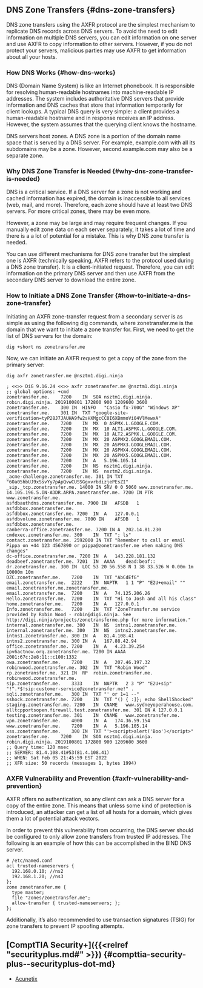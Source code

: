 

## DNS Zone Transfers {#dns-zone-transfers}

DNS zone transfers using the AXFR protocol are the simplest mechanism to replicate DNS records across DNS servers. To avoid the need to edit information on multiple DNS servers, you can edit information on one server and use AXFR to copy information to other servers. However, if you do not protect your servers, malicious parties may use AXFR to get information about all your hosts.


### How DNS Works {#how-dns-works}

DNS (Domain Name System) is like an Internet phonebook. It is responsible for resolving human-readable hostnames into machine-readable IP addresses. The system includes authoritative DNS servers that provide information and DNS caches that store that information temporarily for client lookups. A typical DNS query is very simple: a client provides a human-readable hostname and in response receives an IP address. However, the system assumes that the querying client knows the hostname.

DNS servers host zones. A DNS zone is a portion of the domain name space that is served by a DNS server. For example, example.com with all its subdomains may be a zone. However, second.example.com may also be a separate zone.


### Why DNS Zone Transfer is Needed {#why-dns-zone-transfer-is-needed}

DNS is a critical service. If a DNS server for a zone is not working and cached information has expired, the domain is inaccessible to all services (web, mail, and more). Therefore, each zone should have at least two DNS servers. For more critical zones, there may be even more.

However, a zone may be large and may require frequent changes. If you manually edit zone data on each server separately, it takes a lot of time and there is a a lot of potential for a mistake. This is why DNS zone transfer is needed.

You can use different mechanisms for DNS zone transfer but the simplest one is AXFR (technically speaking, AXFR refers to the protocol used during a DNS zone transfer). It is a client-initiated request. Therefore, you can edit information on the primary DNS server and then use AXFR from the secondary DNS server to download the entire zone.


### How to Initiate a DNS Zone Transfer {#how-to-initiate-a-dns-zone-transfer}

Initiating an AXFR zone-transfer request from a secondary server is as simple as using the following dig commands, where zonetransfer.me is the domain that we want to initiate a zone transfer for. First, we need to get the list of DNS servers for the domain:

```shell
dig +short ns zonetransfer.me
```

Now, we can initiate an AXFR request to get a copy of the zone from the primary server:

```shell
dig axfr zonetransfer.me @nsztm1.digi.ninja
```

```shell
; <<>> DiG 9.16.24 <<>> axfr zonetransfer.me @nsztm1.digi.ninja
;; global options: +cmd
zonetransfer.me.	7200	IN	SOA	nsztm1.digi.ninja. robin.digi.ninja. 2019100801 172800 900 1209600 3600
zonetransfer.me.	300	IN	HINFO	"Casio fx-700G" "Windows XP"
zonetransfer.me.	301	IN	TXT	"google-site-verification=tyP28J7JAUHA9fw2sHXMgcCC0I6XBmmoVi04VlMewxA"
zonetransfer.me.	7200	IN	MX	0 ASPMX.L.GOOGLE.COM.
zonetransfer.me.	7200	IN	MX	10 ALT1.ASPMX.L.GOOGLE.COM.
zonetransfer.me.	7200	IN	MX	10 ALT2.ASPMX.L.GOOGLE.COM.
zonetransfer.me.	7200	IN	MX	20 ASPMX2.GOOGLEMAIL.COM.
zonetransfer.me.	7200	IN	MX	20 ASPMX3.GOOGLEMAIL.COM.
zonetransfer.me.	7200	IN	MX	20 ASPMX4.GOOGLEMAIL.COM.
zonetransfer.me.	7200	IN	MX	20 ASPMX5.GOOGLEMAIL.COM.
zonetransfer.me.	7200	IN	A	5.196.105.14
zonetransfer.me.	7200	IN	NS	nsztm1.digi.ninja.
zonetransfer.me.	7200	IN	NS	nsztm2.digi.ninja.
_acme-challenge.zonetransfer.me. 301 IN	TXT	"6Oa05hbUJ9xSsvYy7pApQvwCUSSGgxvrbdizjePEsZI"
_sip._tcp.zonetransfer.me. 14000 IN	SRV	0 0 5060 www.zonetransfer.me.
14.105.196.5.IN-ADDR.ARPA.zonetransfer.me. 7200	IN PTR www.zonetransfer.me.
asfdbauthdns.zonetransfer.me. 7900 IN	AFSDB	1 asfdbbox.zonetransfer.me.
asfdbbox.zonetransfer.me. 7200	IN	A	127.0.0.1
asfdbvolume.zonetransfer.me. 7800 IN	AFSDB	1 asfdbbox.zonetransfer.me.
canberra-office.zonetransfer.me. 7200 IN A	202.14.81.230
cmdexec.zonetransfer.me. 300	IN	TXT	"; ls"
contact.zonetransfer.me. 2592000 IN	TXT	"Remember to call or email Pippa on +44 123 4567890 or pippa@zonetransfer.me when making DNS changes"
dc-office.zonetransfer.me. 7200	IN	A	143.228.181.132
deadbeef.zonetransfer.me. 7201	IN	AAAA	dead:beaf::
dr.zonetransfer.me.	300	IN	LOC	53 20 56.558 N 1 38 33.526 W 0.00m 1m 10000m 10m
DZC.zonetransfer.me.	7200	IN	TXT	"AbCdEfG"
email.zonetransfer.me.	2222	IN	NAPTR	1 1 "P" "E2U+email" "" email.zonetransfer.me.zonetransfer.me.
email.zonetransfer.me.	7200	IN	A	74.125.206.26
Hello.zonetransfer.me.	7200	IN	TXT	"Hi to Josh and all his class"
home.zonetransfer.me.	7200	IN	A	127.0.0.1
Info.zonetransfer.me.	7200	IN	TXT	"ZoneTransfer.me service provided by Robin Wood - robin@digi.ninja. See http://digi.ninja/projects/zonetransferme.php for more information."
internal.zonetransfer.me. 300	IN	NS	intns1.zonetransfer.me.
internal.zonetransfer.me. 300	IN	NS	intns2.zonetransfer.me.
intns1.zonetransfer.me.	300	IN	A	81.4.108.41
intns2.zonetransfer.me.	300	IN	A	167.88.42.94
office.zonetransfer.me.	7200	IN	A	4.23.39.254
ipv6actnow.org.zonetransfer.me.	7200 IN	AAAA	2001:67c:2e8:11::c100:1332
owa.zonetransfer.me.	7200	IN	A	207.46.197.32
robinwood.zonetransfer.me. 302	IN	TXT	"Robin Wood"
rp.zonetransfer.me.	321	IN	RP	robin.zonetransfer.me. robinwood.zonetransfer.me.
sip.zonetransfer.me.	3333	IN	NAPTR	2 3 "P" "E2U+sip" "!^.*$!sip:customer-service@zonetransfer.me!" .
sqli.zonetransfer.me.	300	IN	TXT	"' or 1=1 --"
sshock.zonetransfer.me.	7200	IN	TXT	"() { :]}; echo ShellShocked"
staging.zonetransfer.me. 7200	IN	CNAME	www.sydneyoperahouse.com.
alltcpportsopen.firewall.test.zonetransfer.me. 301 IN A	127.0.0.1
testing.zonetransfer.me. 301	IN	CNAME	www.zonetransfer.me.
vpn.zonetransfer.me.	4000	IN	A	174.36.59.154
www.zonetransfer.me.	7200	IN	A	5.196.105.14
xss.zonetransfer.me.	300	IN	TXT	"'><script>alert('Boo')</script>"
zonetransfer.me.	7200	IN	SOA	nsztm1.digi.ninja. robin.digi.ninja. 2019100801 172800 900 1209600 3600
;; Query time: 120 msec
;; SERVER: 81.4.108.41#53(81.4.108.41)
;; WHEN: Sat Feb 05 21:45:59 EST 2022
;; XFR size: 50 records (messages 1, bytes 1994)
```


### AXFR Vulnerability and Prevention {#axfr-vulnerability-and-prevention}

AXFR offers no authentication, so any client can ask a DNS server for a copy of the entire zone. This means that unless some kind of protection is introduced, an attacker can get a list of all hosts for a domain, which gives them a lot of potential attack vectors.

In order to prevent this vulnerability from occurring, the DNS server should be configured to only allow zone transfers from trusted IP addresses. The following is an example of how this can be accomplished in the BIND DNS server.

```shell
# /etc/named.conf
acl trusted-nameservers {
  192.168.0.10; //ns2
  192.168.1.20; //ns3
};
zone zonetransfer.me {
  type master;
  file "zones/zonetransfer.me";
  allow-transfer { trusted-nameservers; };
};
```

Additionally, it’s also recommended to use transaction signatures (TSIG) for zone transfers to prevent IP spoofing attempts.


## [ComptTIA Security+]({{<relref "securityplus.md#" >}}) {#compttia-security-plus--securityplus-dot-md}

-   [Acunetix](https://www.acunetix.com/blog/articles/dns-zone-transfers-axfr/)